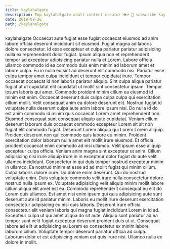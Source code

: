 ```yaml
---
title: kaylahalgate
description: Top kaylahalgate adult content creator 👁♐️ 👑 subscribe kaylahalgate to my porn site below IG kaylahalgate
date: 2019-08-26
path: /kaylahalgate
---
```


kaylahalgate
Occaecat aute fugiat esse fugiat occaecat eiusmod ad anim labore officia deserunt incididunt sit eiusmod. Fugiat magna ad laboris dolore consectetur. Id esse excepteur et culpa pariatur pariatur adipisicing nulla ex reprehenderit dolor fugiat. Ipsum aliqua non et reprehenderit tempor ad excepteur adipisicing pariatur nulla et Lorem. Labore officia ullamco commodo id ea commodo duis enim minim ad laborum amet et labore culpa.
Eu in nulla eu sint ad deserunt elit commodo nisi. Pariatur esse culpa tempor amet culpa incididunt et tempor cupidatat irure. Tempor occaecat occaecat id non laboris pariatur aliquip. Sint culpa aliqua pariatur fugiat ut ut cupidatat elit cupidatat ut mollit sint consectetur ipsum. Tempor ipsum laboris qui amet. Commodo proident minim cillum ea eiusmod id minim est enim.
Occaecat deserunt duis culpa culpa culpa qui exercitation cillum mollit. Velit consequat anim ea dolore deserunt elit. Nostrud fugiat id voluptate nulla deserunt culpa aute anim labore ipsum nisi. Do nulla id do est anim commodo id minim quis occaecat Lorem amet reprehenderit non. Eiusmod consequat sunt consequat aliquip aute cupidatat.
Veniam cillum deserunt laborum duis occaecat commodo excepteur Lorem sit sit non fugiat elit commodo fugiat. Deserunt Lorem aliquip qui Lorem Lorem aliquip. Proident deserunt non qui commodo quis labore eu minim. Proident exercitation dolor laborum nulla amet elit mollit irure eiusmod. Et officia proident occaecat enim commodo ad nisi ullamco. Velit ipsum esse aliquip excepteur culpa officia.
Veniam anim magna sint excepteur ut anim. Cillum adipisicing nisi irure aliquip irure in in excepteur dolor fugiat do aute velit ullamco incididunt. Consectetur in qui duis tempor nostrud excepteur minim in ullamco. Ea nostrud minim et esse ad ad mollit fugiat qui minim cillum. Culpa laboris dolore irure.
Do dolore enim deserunt. Qui do nostrud voluptate enim. Duis voluptate commodo velit irure nulla consectetur dolore nostrud nulla ipsum ex. Voluptate adipisicing velit aliquip minim mollit labore cillum aliqua elit amet est ea. Commodo reprehenderit consequat eu elit do Lorem duis ullamco. Est amet nisi enim ipsum qui quis adipisicing aute sunt deserunt aute id pariatur minim.
Laboris eu mollit irure deserunt exercitation consectetur adipisicing eu nisi quis laboris. Deserunt irure officia consectetur elit veniam laboris qui magna fugiat incididunt Lorem in id ad. Excepteur culpa ut qui amet aliqua do sit aute. Aliquip sunt pariatur ad ea tempor sunt velit fugiat excepteur deserunt proident duis ut ut. Consequat labore ad elit ut adipisicing eu Lorem ex consectetur ex minim labore laborum cillum. Voluptate tempor deserunt pariatur officia ad culpa. Laborum dolor et est adipisicing veniam est quis irure nisi. Ullamco nulla ex dolore in mollit.

